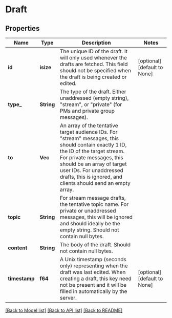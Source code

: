 # Draft

## Properties
Name | Type | Description | Notes
------------ | ------------- | ------------- | -------------
**id** | **isize** | The unique ID of the draft. It will only used whenever the drafts are fetched. This field should not be specified when the draft is being created or edited.  | [optional] [default to None]
**type_** | **String** | The type of the draft. Either unaddressed (empty string), \"stream\", or \"private\" (for PMs and private group messages).  | 
**to** | **Vec<i32>** | An array of the tentative target audience IDs. For \"stream\" messages, this should contain exactly 1 ID, the ID of the target stream. For private messages, this should be an array of target user IDs. For unaddressed drafts, this is ignored, and clients should send an empty array.  | 
**topic** | **String** | For stream message drafts, the tentative topic name. For private or unaddressed messages, this will be ignored and should ideally be the empty string. Should not contain null bytes.  | 
**content** | **String** | The body of the draft. Should not contain null bytes.  | 
**timestamp** | **f64** | A Unix timestamp (seconds only) representing when the draft was last edited. When creating a draft, this key need not be present and it will be filled in automatically by the server.  | [optional] [default to None]

[[Back to Model list]](../README.md#documentation-for-models) [[Back to API list]](../README.md#documentation-for-api-endpoints) [[Back to README]](../README.md)


